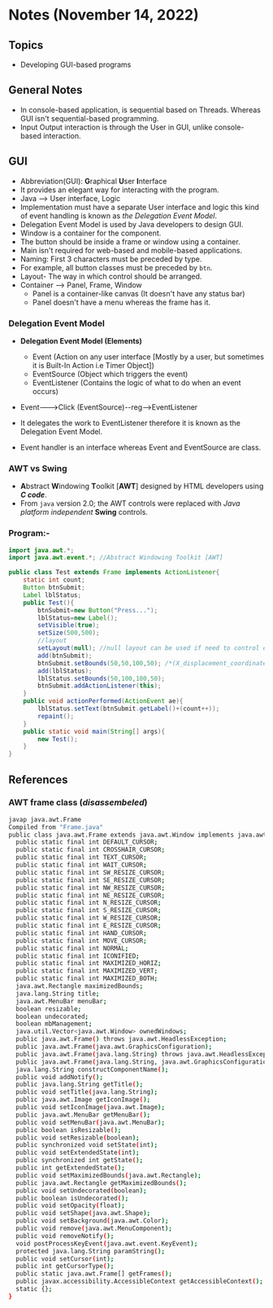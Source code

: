 # Notes (November 14, 2022)

## Topics

- Developing GUI-based programs

## General Notes

- In console-based application, is sequential based on Threads. Whereas GUI isn't sequential-based programming.
- Input Output interaction is through the User in GUI, unlike console-based interaction.

## GUI

- Abbreviation(GUI): **G**raphical **U**ser **I**nterface
- It provides an elegant way for interacting with the program.
- Java --> User interface,  Logic
- Implementation must have a separate User interface and logic this kind of event handling is known as *the Delegation Event Model*.
- Delegation Event Model is used by Java developers to design GUI.
- Window is a container for the component.
- The button should be inside a frame or window using a container.
- Main isn't required for web-based and mobile-based applications.
- Naming: First 3 characters must be preceded by type.
- For example, all button classes must be preceded by `btn`.
- Layout- The way in which control should be arranged.
- Container --> Panel, Frame, Window
  - Panel is a container-like canvas (It doesn't have any status bar)
  - Panel doesn't have a menu whereas the frame has it.

### Delegation Event Model

- **Delegation Event Model (Elements)**
  - Event (Action on any user interface [Mostly by a user, but sometimes it is Built-In Action i.e Timer Object])
  - EventSource (Object which triggers the event)
  - EventListener (Contains the logic of what to do when an event occurs)

- Event--->Click (EventSource)--reg-->EventListener
- It delegates the work to EventListener therefore it is known as the Delegation Event Model.
- Event handler is an interface whereas Event and EventSource are class.

### AWT vs Swing

- **A**bstract **W**indowing **T**oolkit [**AWT**] designed by HTML developers using ***C code***.
- From `java` version 2.0; the AWT controls were replaced with *Java platform independent* **Swing** controls.

### Program:-

```java
import java.awt.*;
import java.awt.event.*; //Abstract Windowing Toolkit [AWT]

public class Test extends Frame implements ActionListener{
    static int count;
    Button btnSubmit;
    Label lblStatus;
    public Test(){
        btnSubmit=new Button("Press...");
        lblStatus=new Label();
        setVisible(true);
        setSize(500,500);
        //layout
        setLayout(null); //null layout can be used if need to control each and every component
        add(btnSubmit);
        btnSubmit.setBounds(50,50,100,50); /*(X_displacement_coordinate,Y_displacement_coordinate,width,height)*/
        add(lblStatus);
        lblStatus.setBounds(50,100,100,50);
        btnSubmit.addActionListener(this);
    }
    public void actionPerformed(ActionEvent ae){
        lblStatus.setText(btnSubmit.getLabel()+(count++));
        repaint();
    }
    public static void main(String[] args){
        new Test();
    }
}
```

## References

### AWT frame class (*disassembeled*)

```bash
javap java.awt.Frame
Compiled from "Frame.java"
public class java.awt.Frame extends java.awt.Window implements java.awt.MenuContainer {
  public static final int DEFAULT_CURSOR;
  public static final int CROSSHAIR_CURSOR;
  public static final int TEXT_CURSOR;
  public static final int WAIT_CURSOR;
  public static final int SW_RESIZE_CURSOR;
  public static final int SE_RESIZE_CURSOR;
  public static final int NW_RESIZE_CURSOR;
  public static final int NE_RESIZE_CURSOR;
  public static final int N_RESIZE_CURSOR;
  public static final int S_RESIZE_CURSOR;
  public static final int W_RESIZE_CURSOR;
  public static final int E_RESIZE_CURSOR;
  public static final int HAND_CURSOR;
  public static final int MOVE_CURSOR;
  public static final int NORMAL;
  public static final int ICONIFIED;
  public static final int MAXIMIZED_HORIZ;
  public static final int MAXIMIZED_VERT;
  public static final int MAXIMIZED_BOTH;
  java.awt.Rectangle maximizedBounds;
  java.lang.String title;
  java.awt.MenuBar menuBar;
  boolean resizable;
  boolean undecorated;
  boolean mbManagement;
  java.util.Vector<java.awt.Window> ownedWindows;
  public java.awt.Frame() throws java.awt.HeadlessException;
  public java.awt.Frame(java.awt.GraphicsConfiguration);
  public java.awt.Frame(java.lang.String) throws java.awt.HeadlessException;
  public java.awt.Frame(java.lang.String, java.awt.GraphicsConfiguration);
  java.lang.String constructComponentName();
  public void addNotify();
  public java.lang.String getTitle();
  public void setTitle(java.lang.String);
  public java.awt.Image getIconImage();
  public void setIconImage(java.awt.Image);
  public java.awt.MenuBar getMenuBar();
  public void setMenuBar(java.awt.MenuBar);
  public boolean isResizable();
  public void setResizable(boolean);
  public synchronized void setState(int);
  public void setExtendedState(int);
  public synchronized int getState();
  public int getExtendedState();
  public void setMaximizedBounds(java.awt.Rectangle);
  public java.awt.Rectangle getMaximizedBounds();
  public void setUndecorated(boolean);
  public boolean isUndecorated();
  public void setOpacity(float);
  public void setShape(java.awt.Shape);
  public void setBackground(java.awt.Color);
  public void remove(java.awt.MenuComponent);
  public void removeNotify();
  void postProcessKeyEvent(java.awt.event.KeyEvent);
  protected java.lang.String paramString();
  public void setCursor(int);
  public int getCursorType();
  public static java.awt.Frame[] getFrames();
  public javax.accessibility.AccessibleContext getAccessibleContext();
  static {};
}
```
